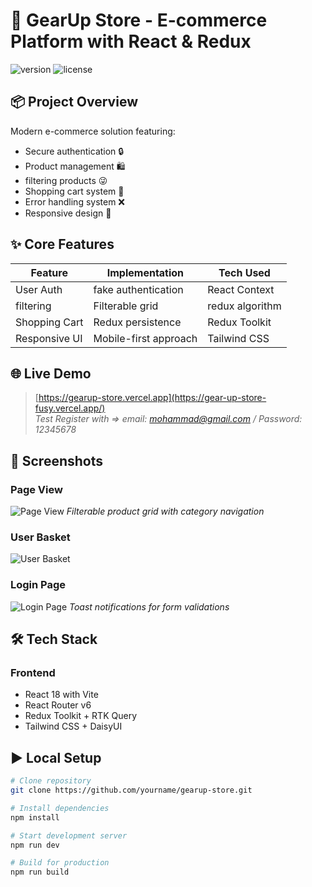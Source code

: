 # 🚀 GearUp Store - E-commerce Platform with React & Redux

![version](https://img.shields.io/badge/version-1.0.0-blue) ![license](https://img.shields.io/badge/license-MIT-green)

## 📦 Project Overview
Modern e-commerce solution featuring:
- Secure authentication 🔒
- Product management 🛍️
- filtering products 😜
- Shopping cart system 🛒
- Error handling system ❌
- Responsive design 📱

## ✨ Core Features
| Feature | Implementation | Tech Used |
|---------|----------------|-----------|
| User Auth | fake authentication | React Context |
| filtering | Filterable grid | redux algorithm |
| Shopping Cart | Redux persistence | Redux Toolkit |
| Responsive UI | Mobile-first approach | Tailwind CSS |

## 🌐 Live Demo
> [https://gearup-store.vercel.app](https://gear-up-store-fusy.vercel.app/)  
> *Test Register with => email: mohammad@gmail.com / Password: 12345678*

## 📸 Screenshots
### Page View
![Page View](./screenshots/Screenshot(86).png.)
*Filterable product grid with category navigation*

### User Basket
![User Basket]()

### Login Page
![Login Page]()
*Toast notifications for form validations*

## 🛠️ Tech Stack
### Frontend
- React 18 with Vite
- React Router v6
- Redux Toolkit + RTK Query
- Tailwind CSS + DaisyUI


## ▶️ Local Setup
```bash
# Clone repository
git clone https://github.com/yourname/gearup-store.git

# Install dependencies
npm install

# Start development server
npm run dev

# Build for production
npm run build
